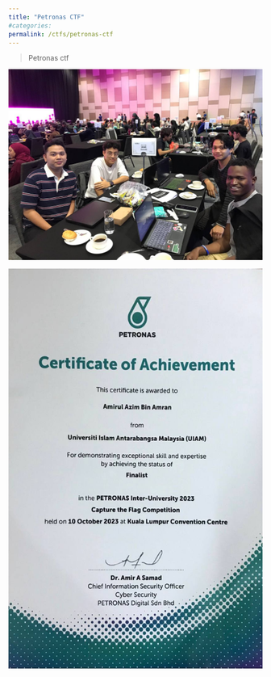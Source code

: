 ```yaml
---
title: "Petronas CTF"
#categories: 
permalink: /ctfs/petronas-ctf
---
```


> Petronas ctf

![image1](/assets/images/zeroiq.jpg)

![Cert](/assets/certs/PetronasFinalistcert.jpg)





